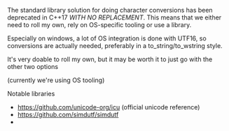 The standard library solution for doing character conversions has been deprecated in C++17 *WITH NO REPLACEMENT*. This means that we either need to roll my own, rely on OS-specific tooling or use a library.

Especially on windows, a lot of OS integration is done with UTF16, so conversions are actually needed, preferably in a to_string/to_wstring style.

It's very doable to roll my own, but it may be worth it to just go with the other two options

(currently we're using OS tooling)

Notable libraries
- https://github.com/unicode-org/icu (official unicode reference)
- https://github.com/simdutf/simdutf
- 